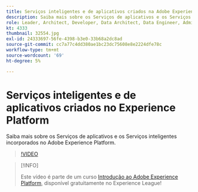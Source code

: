 ```yaml
---
title: Serviços inteligentes e de aplicativos criados na Adobe Experience Platform
description: Saiba mais sobre os Serviços de aplicativos e os Serviços inteligentes incorporados no Adobe Experience Platform.
role: Leader, Architect, Developer, Data Architect, Data Engineer, Admin, User
kt: 4333
thumbnail: 32554.jpg
exl-id: 24333697-56fe-4398-b3e0-33b68a2dc8ad
source-git-commit: cc7a77c4dd380ae1bc23dc75608e8e2224dfe78c
workflow-type: tm+mt
source-wordcount: '69'
ht-degree: 5%

---
```


# Serviços inteligentes e de aplicativos criados no Experience Platform

Saiba mais sobre os Serviços de aplicativos e os Serviços inteligentes incorporados no Adobe Experience Platform.

>[!VIDEO](https://video.tv.adobe.com/v/32554?quality=12&learn=on)

>[!INFO]
>
> Este vídeo é parte de um curso [Introdução ao Adobe Experience Platform](https://experienceleague.adobe.com/?recommended=ExperiencePlatform-U-1-2020.1), disponível gratuitamente no Experience League!

